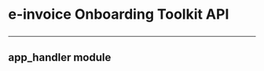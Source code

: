 # e-invoice Onboarding Toolkit API<hr/>
## app_handler module

<!-- 
:::  ../discovery/app_handler.create_logger

-->
  <!-- handler:
      python:
    selection:
      members:
        - create_logger
    rendering:
      show_root_heading: false
      show_source: false -->
<!-- >
      :docstring:
      :members: create_logger


-->